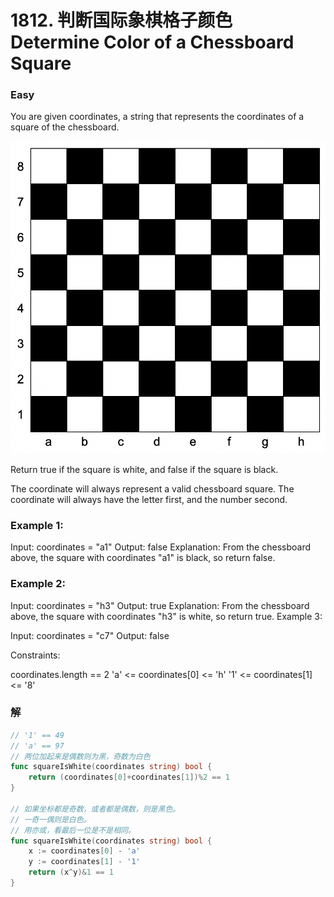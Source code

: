 # 1812. 判断国际象棋格子颜色 Determine Color of a Chessboard Square

### Easy

You are given coordinates, a string that represents the coordinates of a square of the chessboard. 

![board](/file/img/leetcode_1812.png)

Return true if the square is white, and false if the square is black.

The coordinate will always represent a valid chessboard square. The coordinate will always have the letter first, and the number second.

### Example 1:

Input: coordinates = "a1"
Output: false
Explanation: From the chessboard above, the square with coordinates "a1" is black, so return false.

### Example 2:

Input: coordinates = "h3"
Output: true
Explanation: From the chessboard above, the square with coordinates "h3" is white, so return true.
Example 3:

Input: coordinates = "c7"
Output: false

Constraints:

coordinates.length == 2
'a' <= coordinates[0] <= 'h'
'1' <= coordinates[1] <= '8'

### 解

```go
// '1' == 49
// 'a' == 97
// 两位加起来是偶数则为黑，奇数为白色
func squareIsWhite(coordinates string) bool {
	return (coordinates[0]+coordinates[1])%2 == 1
}

// 如果坐标都是奇数，或者都是偶数，则是黑色。
// 一奇一偶则是白色。
// 用亦或，看最后一位是不是相同。
func squareIsWhite(coordinates string) bool {
	x := coordinates[0] - 'a'
	y := coordinates[1] - '1'
	return (x^y)&1 == 1
}

```